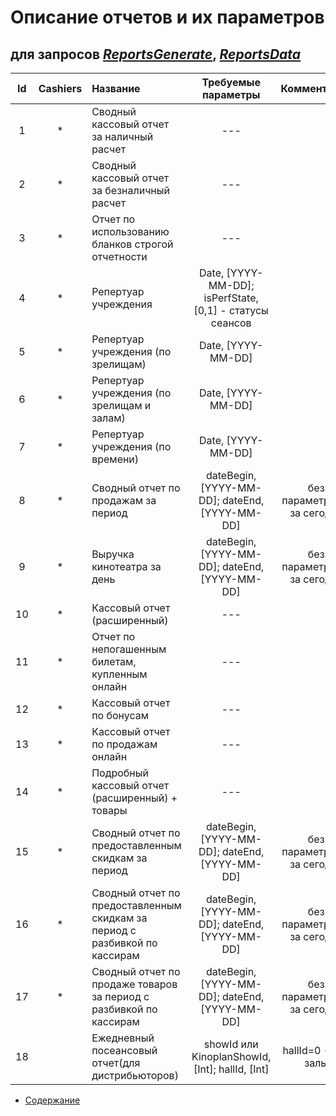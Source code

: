 Описание отчетов и их параметров
================================

для запросов [_ReportsGenerate_](cashiers/reportsGenerate), [_ReportsData_](cashiers/reportsData)
---------------------------------------

| Id 	| Cashiers |       Название       	| Требуемые параметры 	| Комментарий |
|:--------:	|:---: |:---------------------	|:----------:	| :-----: |
|   1  	| * | Сводный кассовый отчет за наличный расчет | ---   	| |
|   2  	| * | Сводный кассовый отчет за безналичный расчет | ---    	| |
|   3  	| * | Отчет по использованию бланков строгой отчетности | ---    	| |
|   4  	| * | Репертуар учреждения | Date, [YYYY-MM-DD]; isPerfState, [0,1] - статусы сеансов    	| |
|   5  	| * | Репертуар учреждения (по зрелищам) | Date, [YYYY-MM-DD]| |
|   6  	| * | Репертуар учреждения (по зрелищам и залам) | Date, [YYYY-MM-DD]| |
|   7  	| * | Репертуар учреждения (по времени) | Date, [YYYY-MM-DD]| |
|   8   | * | Сводный отчет по продажам за период | dateBegin, [YYYY-MM-DD]; dateEnd, [YYYY-MM-DD] |  без параметров - за сегодня |
|   9   | * | Выручка кинотеатра за день | dateBegin, [YYYY-MM-DD]; dateEnd, [YYYY-MM-DD] |  без параметров - за сегодня |
|  10   | * | Кассовый отчет (расширенный) | --- | |
|  11   | * | Отчет по непогашенным билетам, купленным онлайн | --- | |
|  12   | * | Кассовый отчет по бонусам | --- | |
|  13   | * | Кассовый отчет по продажам онлайн | --- | |
|  14   | * | Подробный кассовый отчет (расширенный) + товары | --- | |
|  15   | * | Сводный отчет по предоставленным скидкам за период | dateBegin, [YYYY-MM-DD]; dateEnd, [YYYY-MM-DD] | без параметров - за сегодня |
|  16   | * | Сводный отчет по предоставленным скидкам за период с разбивкой по кассирам | dateBegin, [YYYY-MM-DD]; dateEnd, [YYYY-MM-DD] | без параметров - за сегодня |
|  17   | * | Сводный отчет по продаже товаров за период с разбивкой по кассирам | dateBegin, [YYYY-MM-DD]; dateEnd, [YYYY-MM-DD] | без параметров - за сегодня |
|  18   |   | Ежедневный посеансовый отчет(для дистрибьюторов) | showId или KinoplanShowId, [Int]; hallId, [Int] | hallId=0 - все залы |


* [Содержание](index)